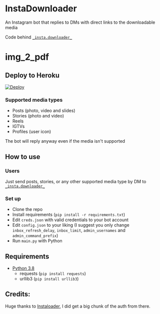 # InstaDownloader
An Instagram bot that replies to DMs with direct links to the downloadable media

Code behind [`_insta.downloader_`](https://www.instagram.com/_insta.downloader_/)
# img_2_pdf

## Deploy to Heroku
[![Deploy](https://www.herokucdn.com/deploy/button.svg)](https://heroku.com/deploy?template=https://github.com/kvaswin382/Igbot)
### Supported media types
- Posts (photo, video and slides)
- Stories (photo and video)
- Reels
- IGTVs
- Profiles (user icon)

The bot will reply anyway even if the media isn't supported

## How to use
### Users
Just send posts, stories, or any other supported media type by DM to [`_insta.downloader_`](https://www.instagram.com/_insta.downloader_/)

### Set up
- Clone the repo
- Install requirements (`pip install -r requirements.txt`)
- Edit `creds.json` with valid credentials to your bot account
- Edit `config.json` to your liking (I suggest you only change `inbox_refresh_delay`, `inbox_limit`, `admin_usernames` and `admin_command_prefix`)
- Run `main.py` with Python

## Requirements
- [Python 3.8](https://www.python.org/downloads/)
   - requests (`pip install requests`)
   - urllib3 (`pip install urllib3`)


## Credits:
Huge thanks to [Instaloader](https://github.com/instaloader/instaloader), I did get a big chunk of the auth from there.
